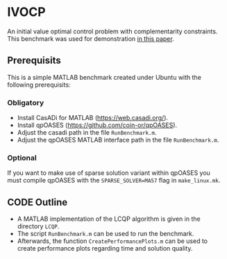 # IVOCP
An initial value optimal control problem with complementarity constraints.
This benchmark was used for demonstration [in this paper](https://arxiv.org/abs/2103.05965).

## Prerequisits
This is a simple MATLAB benchmark created under Ubuntu with the following prerequisits:


### Obligatory
- Install CasADi for MATLAB (https://web.casadi.org/).
- Install qpOASES (https://github.com/coin-or/qpOASES).
- Adjust the casadi path in the file `RunBenchmark.m`.
- Adjust the qpOASES MATLAB interface path in the file `RunBenchmark.m`.

### Optional
If you want to make use of sparse solution variant within qpOASES you must compile qpOASES with the `SPARSE_SOLVER=MA57` flag in `make_linux.mk`.

## CODE Outline
- A MATLAB implementation of the LCQP algorithm is given in the directory `LCQP`.
- The script `RunBenchmark.m` can be used to run the benchmark.
- Afterwards, the function `CreatePerformancePlots.m` can be used to create performance plots regarding time and solution quality.
